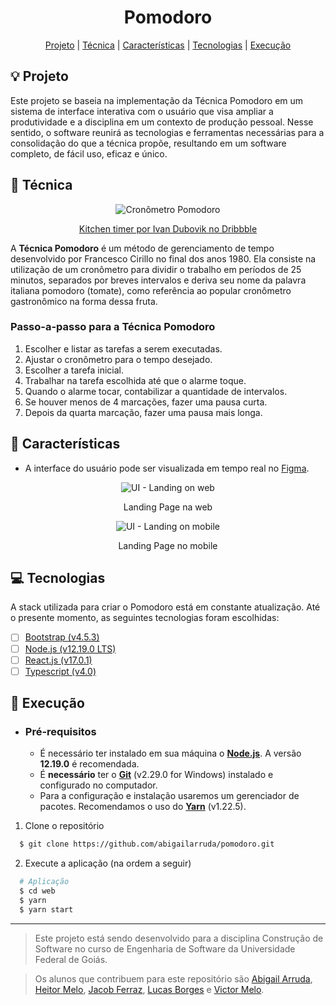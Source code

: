 <h1 align="center">Pomodoro</h1>
<p align="center">
<a href="#bulb-projeto">Projeto</a>
|
<a href="#tomato-técnica">Técnica</a>
|
<a href="#pushpin-características">Características</a>
|
<a href="#computer-tecnologias">Tecnologias</a>
|
<a href="#rocket-execução">Execução</a>
</p>

## :bulb: Projeto

Este projeto se baseia na implementação da Técnica Pomodoro em um sistema de interface interativa com o usuário que visa ampliar a produtividade e a disciplina em um contexto de produção pessoal. Nesse sentido, o software reunirá as tecnologias e ferramentas necessárias para a consolidação do que a técnica propõe, resultando em um software completo, de fácil uso, eficaz e único.

## :tomato: Técnica

<p align="center">
  <img src="https://user-images.githubusercontent.com/26419930/95530384-1d950200-09b4-11eb-978a-12fc4acfea5b.png" alt="Cronômetro Pomodoro"/>
</p>
<p align="center">
  <a href="https://dribbble.com/shots/11457916-Kitchen-timer">Kitchen timer por Ivan Dubovik no Dribbble</a>
</p>

A **Técnica Pomodoro** é um método de gerenciamento de tempo desenvolvido por Francesco Cirillo no final dos anos 1980. Ela consiste na utilização de um cronômetro para dividir o trabalho em períodos de 25 minutos, separados por breves intervalos e deriva seu nome da palavra italiana pomodoro (tomate), como referência ao popular cronômetro gastronômico na forma dessa fruta.

### Passo-a-passo para a Técnica Pomodoro

1. Escolher e listar as tarefas a serem executadas.
1. Ajustar o cronômetro para o tempo desejado.
1. Escolher a tarefa inicial.
1. Trabalhar na tarefa escolhida até que o alarme toque.
1. Quando o alarme tocar, contabilizar a quantidade de intervalos.
1. Se houver menos de 4 marcações, fazer uma pausa curta.
1. Depois da quarta marcação, fazer uma pausa mais longa.

## :pushpin: Características

- A interface do usuário pode ser visualizada em tempo real no [Figma](https://www.figma.com/proto/S570npN0COoOUTQjL0nqC0/Pomodoro?node-id=33%3A3&scaling=scale-down-width&hide-ui=1).

<p align="center">
  <img src="https://user-images.githubusercontent.com/26419930/97060454-bf4a5080-1569-11eb-91ad-9c24d4cc161e.png" alt="UI - Landing on web"/>
</p>
<p align="center">Landing Page na web</p>

<p align="center">
  <img src="https://user-images.githubusercontent.com/26419930/97060517-f28cdf80-1569-11eb-832c-aeb5d4e26516.png" alt="UI - Landing on mobile"/>
</p>
<p align="center">Landing Page no mobile</p>

## :computer: Tecnologias

A stack utilizada para criar o Pomodoro está em constante atualização. Até o presente momento, as seguintes tecnologias foram escolhidas:

- [ ] [Bootstrap (v4.5.3)](https://getbootstrap.com/)
- [ ] [Node.js (v12.19.0 LTS)](https://nodejs.org/pt-br)
- [ ] [React.js (v17.0.1)](https://reactjs.org)
- [ ] [Typescript (v4.0)](https://www.typescriptlang.org)

## :rocket: Execução

- ### **Pré-requisitos**

  - É necessário ter instalado em sua máquina o **[Node.js](https://nodejs.org/en/)**. A versão **12.19.0** é recomendada.
  - É **necessário** ter o **[Git](https://git-scm.com/)** (v2.29.0 for Windows) instalado e configurado no computador.
  - Para a configuração e instalação usaremos um gerenciador de pacotes. Recomendamos o uso do **[Yarn](https://yarnpkg.com/)** (v1.22.5).

1. Clone o repositório

```sh
  $ git clone https://github.com/abigailarruda/pomodoro.git
```

2. Execute a aplicação (na ordem a seguir)

```sh
  # Aplicação
  $ cd web
  $ yarn
  $ yarn start
```

---

> Este projeto está sendo desenvolvido para a disciplina Construção de Software no curso de Engenharia de Software da Universidade Federal de Goiás.

> Os alunos que contribuem para este repositório são [Abigail Arruda](https://github.com/abigailarruda), [Heitor Melo](https://github.com/heitormelo26), [Jacob Ferraz](https://github.com/JacobFerraz), [Lucas Borges](https://github.com/luqiborges) e [Victor Melo](https://github.com/victormlb06).

